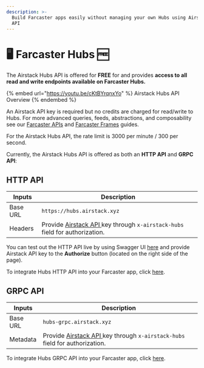 ```yaml
---
description: >-
  Build Farcaster apps easily without managing your own Hubs using Airstack Hubs
  API
---
```


# 🖥️ Farcaster Hubs 🆓

The Airstack Hubs API is offered for **FREE** for and provides **access to all read and write endpoints available on Farcaster Hubs.**

{% embed url="https://youtu.be/cKtBYrqnxYo" %}
Airstack Hubs API Overview
{% endembed %}

An Airstack API key is required but no credits are charged for read/write to Hubs. For more advanced queries, feeds, abstractions, and composability see our [Farcaster APIs](../farcaster/) and [Farcaster Frames](../farcaster-frames/) guides.

For the Airstack Hubs API, the rate limit is 3000 per minute / 300 per second.

Currently, the Airstack Hubs API is offered as both an **HTTP API** and **GRPC API**:

## HTTP API

| Inputs   | Description                                                                                                     |
| -------- | --------------------------------------------------------------------------------------------------------------- |
| Base URL | `https://hubs.airstack.xyz`                                                                                     |
| Headers  | Provide [Airstack API ](../../get-started/get-api-key.md)key through `x-airstack-hubs` field for authorization. |

You can test out the HTTP API live by using Swagger UI [here](https://swagger.airstack.xyz/api-docs) and provide Airstack API key to the **Authorize** button (located on the right side of the page).

To integrate Hubs HTTP API into your Farcaster app, click [here](quickstart/http-api.md).

## GRPC API



| Inputs   | Description                                                                                                     |
| -------- | --------------------------------------------------------------------------------------------------------------- |
| Base URL | `hubs-grpc.airstack.xyz`                                                                                        |
| Metadata | Provide [Airstack API ](../../get-started/get-api-key.md)key through `x-airstack-hubs` field for authorization. |

To integrate Hubs GRPC API into your Farcaster app, click [here](quickstart/grpc-api.md).
